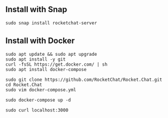 ## Install with Snap
```Shell
sudo snap install rocketchat-server
```

## Install with Docker
```Shell
sudo apt update && sudo apt upgrade
sudo apt install -y git
curl -fsSL https://get.docker.com/ | sh
sudo apt install docker-compose

sudo git clone https://github.com/RocketChat/Rocket.Chat.git
cd Rocket.Chat
sudo vim docker-compose.yml

sudo docker-compose up -d

sudo curl localhost:3000
```